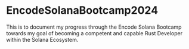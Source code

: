 # EncodeSolanaBootcamp2024
This is to document my progress through the Encode Solana Bootcamp towards my goal of becoming a competent and capable Rust Developer within the Solana Ecosystem.
